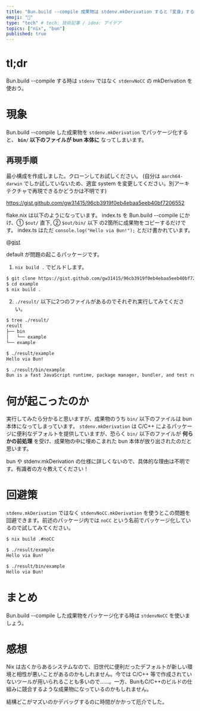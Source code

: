 ```yaml
---
title: "Bun.build --compile 成果物は stdenv.mkDerivation すると「変身」する"
emoji: "🫥"
type: "tech" # tech: 技術記事 / idea: アイデア
topics: ["nix", "bun"]
published: true
---
```


# tl;dr

Bun.build --compile する時は `stdenv` ではなく `stdenvNoCC` の mkDerivation を使おう。

# 現象

Bun.build --compile した成果物を `stdenv.mkDerivation` でパッケージ化すると、 **`bin/` 以下のファイルが bun 本体に** なってしまいます。

## 再現手順

最小構成を作成しました。クローンしてお試しください。
(自分は `aarch64-darwin` でしか試していないため、適宜 system を変更してください。別アーキテクチャで再現できるかどうかは不明です)

https://gist.github.com/gw31415/96cb3919f0eb4ebaa5eeb40bf7206552

flake.nix は以下のようになっています。
index.ts を Bun.build --compile にかけ、① `$out/` 直下, ② `$out/bin/` 以下 の2箇所に成果物をコピーするだけです。
index.ts はただ `console.log("Hello via Bun!");` とだけ書かれています。

@[gist](https://gist.github.com/gw31415/96cb3919f0eb4ebaa5eeb40bf7206552?file=flake.nix)

default が問題の起こるパッケージです。

1. `nix build .` でビルドします。

  ```bash
  $ git clone https://gist.github.com/gw31415/96cb3919f0eb4ebaa5eeb40bf7206552 example
  $ cd example
  $ nix build .
  ```
2. `./result/` 以下に2つのファイルがあるのでそれぞれ実行してみてください。

  ```bash
  $ tree ./result/
  result
  ├── bin
  │   └── example
  └── example
  ```

  ```bash
  $ ./result/example
  Hello via Bun!

  $ ./result/bin/example
  Bun is a fast JavaScript runtime, package manager, bundler, and test runner. (以下省略)
  ```

# 何が起こったのか

実行してみたら分かると思いますが、成果物のうち `bin/` 以下のファイルは bun 本体になってしまっています。
`stdenv.mkDerivation` は C/C++ によるパッケージに便利なデフォルトを提供していますが、恐らく `bin/` 以下のファイルが **何らかの前処理** を受け、成果物の中に埋めこまれた bun 本体が放り出されたのだと思います。

bun や stdenv.mkDerivation の仕様に詳しくないので、具体的な理由は不明です。有識者の方々教えてください！

# 回避策

`stdenv.mkDerivation` ではなく `stdenvNoCC.mkDerivation` を使うとこの問題を回避できます。前述のパッケージ内では `noCC` という名前でパッケージ化しているので試してみてください。

```bash
$ nix build .#noCC

$ ./result/example
Hello via Bun!

$ ./result/bin/example
Hello via Bun!
```

# まとめ

Bun.build --compile した成果物をパッケージ化する時は `stdenvNoCC` を使いましょう。

# 感想

Nix は古くからあるシステムなので、旧世代に便利だったデフォルトが新しい環境と相性が悪いことがあるのかもしれません。今では C/C++ 等で作成されていないツールが用いられることも多いので……。一方、BunもC/C++のビルドの仕組みに競合するような成果物になっているのかもしれません。

結構どこがマズいのかデバッグするのに時間がかかって厄介でした。

